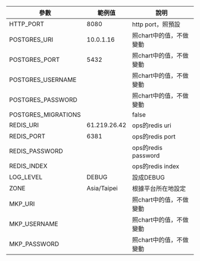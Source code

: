 

| 參數                | 範例值       | 說明                    |
| ------------------- | ------------ | ----------------------- |
| HTTP_PORT           | 8080         | http port，照預設       |
| POSTGRES_URI        | 10.0.1.16    | 照chart中的值，不做變動 |
| POSTGRES_PORT       | 5432         | 照chart中的值，不做變動 |
| POSTGRES_USERNAME   |              | 照chart中的值，不做變動 |
| POSTGRES_PASSWORD   |              | 照chart中的值，不做變動 |
| POSTGRES_MIGRATIONS |              | false                   |
| REDIS_URI           | 61.219.26.42 | ops的redis uri          |
| REDIS_PORT          | 6381         | ops的redis port         |
| REDIS_PASSWORD      |              | ops的redis password     |
| REDIS_INDEX         |              | ops的redis index        |
| LOG_LEVEL           | DEBUG        | 設成DEBUG               |
| ZONE                | Asia/Taipei  | 根據平台所在地設定      |
| MKP_URI             |              | 照chart中的值，不做變動 |
| MKP_USERNAME        |              | 照chart中的值，不做變動 |
| MKP_PASSWORD        |              | 照chart中的值，不做變動 |

